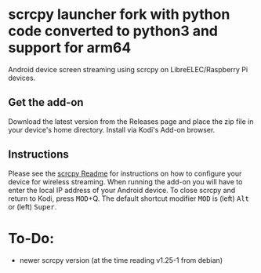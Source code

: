 # scrcpy launcher fork with python code converted to python3 and support for arm64
Android device screen streaming using scrcpy on LibreELEC/Raspberry Pi devices.
## Get the add-on
Download the latest version from the Releases page and place the zip file in your 
device's home directory.  Install via Kodi's Add-on browser.


## Instructions
Please see the [scrcpy Readme](https://github.com/Genymobile/scrcpy/blob/master/README.md) for instructions on how to configure your device for wireless streaming.
When running the add-on you will have to enter the local IP address of your Android device.
To close scrcpy and return to Kodi, press <kbd>MOD</kbd>+Q. 
The default shortcut modifier <kbd>MOD</kbd> is (left) <kbd>Alt</kbd> or (left) <kbd>Super</kbd>.


# To-Do:
- newer scrcpy version (at the time reading v1.25-1 from debian)
